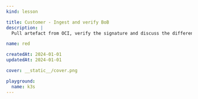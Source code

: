 ```yaml
---
kind: lesson

title: Customer - Ingest and verify BoB 
description: |
  Pull artefact from OCI, verify the signature and discuss the difference to SBOMs

name: red

createdAt: 2024-01-01
updatedAt: 2024-01-01

cover: __static__/cover.png

playground:
  name: k3s
---
```

